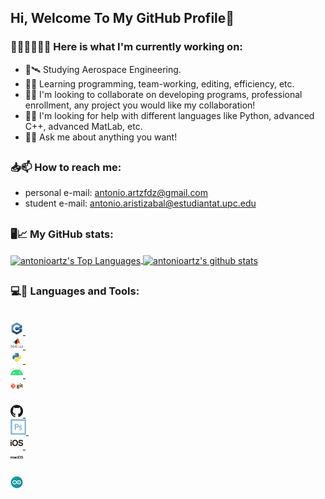 ## Hi, Welcome To My GitHub Profile👋
### 👨🏽‍🔬👩🏻‍💻 Here is what I'm currently working on:


<!-- **antonioartz/antonioartz** is a ✨ _special_ ✨ repository because its `README.md` (this file) appears on your GitHub profile. 

Here are some ideas to get you started: -->

- 🚀🛰 Studying Aerospace Engineering.
- 🌱📖 Learning programming, team-working, editing, efficiency, etc.
- 🤝👯 I'm looking to collaborate on developing programs, professional enrollment, any project you would like my collaboration!
- 🤜🤛 I'm looking for help with different languages like Python, advanced C++, advanced MatLab, etc.
- 💬📝 Ask me about anything you want!


##
### 📥📫 How to reach me:
- personal e-mail: antonio.artzfdz@gmail.com
- student  e-mail: antonio.aristizabal@estudiantat.upc.edu  


##
### 🖥📈 My GitHub stats:
<a href="https://github.com/antonioartz/github-readme-stats"><img align="center" alt="antonioartz's Top Languages" src="https://github-readme-stats.vercel.app/api/top-langs/?username=antonioartz&langs_count=8&count_private=true&layout=compact&theme=dark&hide_langs_below=1" />
</a>
<a href="https://github.com/antonioartz">
 <img align="center" src="https://github-readme-stats.vercel.app/api?username=antonioartz&show_icons=true&theme=dark&line_height=27" alt="antonioartz's github stats"/>
</a>
##

<h3 align="left"> 💻🔧  Languages and Tools:</h3>
<p align="left">

<code> <a href="https://www.w3schools.com/cpp/" target="_blank"> <img height="20" src="https://raw.githubusercontent.com/github/explore/80688e429a7d4ef2fca1e82350fe8e3517d3494d/topics/cpp/cpp.png"></code> </a>
<code> <a href="https://www.mathworks.com/" target="_blank"> <img height="20" src="https://raw.githubusercontent.com/github/explore/80688e429a7d4ef2fca1e82350fe8e3517d3494d/topics/matlab/matlab.png"></code> </a>
<code> <a href="https://www.python.org" target="_blank"> <img height="20" src="https://raw.githubusercontent.com/github/explore/80688e429a7d4ef2fca1e82350fe8e3517d3494d/topics/python/python.png"></code> </a>
<code> <a href="https://www.android.com/" target="_blank"> <img height="20" src="https://raw.githubusercontent.com/github/explore/80688e429a7d4ef2fca1e82350fe8e3517d3494d/topics/android/android.png"></code> </a>
<code> <a href="https://www.windows.com" target="_blank">  <img height="20" src="https://raw.githubusercontent.com/github/explore/80688e429a7d4ef2fca1e82350fe8e3517d3494d/topics/git/git.png"></code> </a>
<code> <a href="https://www.github.com/antonioartz" target="_blank"> <img height="20" src="https://raw.githubusercontent.com/github/explore/78df643247d429f6cc873026c0622819ad797942/topics/github/github.png"></code> </a>
<code> <a href="https://www.photoshop.com/en" target="_blank"> <img src="https://raw.githubusercontent.com/devicons/devicon/master/icons/photoshop/photoshop-line.svg" alt="photoshop" width="25" height="25"/></code> </a>
<code> <a href="https://www.apple.com/ios" target="_blank"> <img height="20" src="https://raw.githubusercontent.com/github/explore/80688e429a7d4ef2fca1e82350fe8e3517d3494d/topics/ios/ios.png"></code> </a>
<code> <a href="https://www.apple.com" target="_blank"> <img height="20" src="https://raw.githubusercontent.com/github/explore/80688e429a7d4ef2fca1e82350fe8e3517d3494d/topics/macos/macos.png"></code> </a>
<code> <a href="https://www.arduino.cc/en/software" target="_blank"> <img height="20" src="https://raw.githubusercontent.com/github/explore/80688e429a7d4ef2fca1e82350fe8e3517d3494d/topics/arduino/arduino.png"></code> </a>
